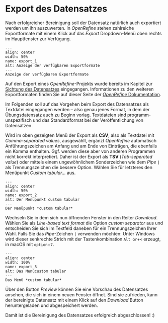 # Export des Datensatzes

Nach erfolgreicher Bereinigung soll der Datensatz natürlich auch exportiert werden um ihn auszuwerten. In *OpenRefine* stehen zahlreiche Exportformate mit einem Klick auf das *Export* Dropdown-Menü oben rechts im Hauptfenster zur Verfügung.

```{figure} ../../assets/bereinigung/openRefine/export/export_1.png
---
align: center
width: 50%
name: export_1
alt: Anzeige der verfügbaren Exportformate
---
Anzeige der verfügbaren Exportformate
```
Auf den Export eines *OpenRefine*-Projekts wurde bereits im Kapitel zur [Sichtung des Datensatzes](./3_sichtung.md#export-eines-openrefine-projekts) eingegangen. Informationen zu den weiteren Exportformaten finden Sie auf dieser Seite der <a href="https://openrefine.org/docs/manual/exporting#export-data" class="external-link" target="_blank">*OpenRefine* Dokumentation</a>.

Im Folgenden soll auf das Vorgehen beim Export des Datensatzes als Textdatei eingegangen werden – also genau jenes Format, in dem der Übungsdatensatz auch zu Beginn vorlag. Textdateien sind programm-unspezifisch und das Standardformat bei der Veröffentlichung von Datensätzen.

Wird im oben gezeigten Menü der Export als **CSV**, also als Textdatei mit *Comma-separated values*, ausgewählt, ergänzt *OpenRefine* automatisch Anführungszeichen am Anfang und am Ende von Einträgen, die ebenfalls ein Komma enthalten. Ggf. werden diese aber von anderen Programmen nicht korrekt interpretiert. Daher ist der Export als **TSV** (*Tab-seperated value*) oder mittels einem ungewöhnlichem Sonderzeichen wie dem *Pipe* `|` als Trennungszeichen die bessere Option. Wählen Sie für letzteres den Menüpunkt *Custom tabular...* aus.

```{figure} ../../assets/bereinigung/openRefine/export/export_2.png
---
align: center
width: 50%
name: export_2
alt: Der Menüpunkt custom tabular
---
Der Menüpunkt *custom tabular*
```

Wechseln Sie in dem sich nun öffnenden Fenster in den Reiter *Download*.
Wählen Sie als *Line-based text format* die Option *custom separator* aus und entscheiden Sie sich im Textfeld daneben für ein Trennungszeichen Ihrer Wahl. Falls Sie das *Pipe*-Zeichen `|` verwenden möchten: Unter Windows wird dieser senkrechte Strich mit der Tastenkombination `Alt Gr`+`<` erzeugt, in macOS mit `option`+`7`.

```{figure} ../../assets/bereinigung/openRefine/export/export_3.png
---
align: center
width: 100%
name: export_3
alt: Das Menücustom tabular
---
Das Menü *custom tabular*
```

Über den Button *Preview* können Sie eine Vorschau des Datensatzes ansehen, die sich in einem neuen Fenster öffnet. Sind sie zufrieden, kann der bereinigte Datensatz mit einem Klick auf den *Download* Button heruntergeladen und abgespeichert werden.

Damit ist die Bereinigung des Datensatzes erfolgreich abgeschlossen! :)
